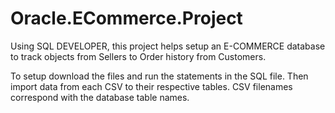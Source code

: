 # Oracle.ECommerce.Project

Using SQL DEVELOPER, this project helps setup an E-COMMERCE database to track objects from Sellers to Order history from Customers. 

To setup download the files and run the statements in the SQL file. 
Then import data from each CSV to their respective tables. CSV filenames correspond with the database table names. 


